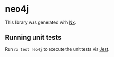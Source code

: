 # neo4j

This library was generated with [Nx](https://nx.dev).

## Running unit tests

Run `nx test neo4j` to execute the unit tests via [Jest](https://jestjs.io).
